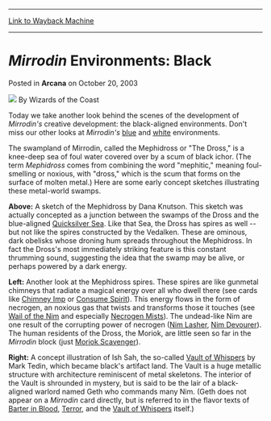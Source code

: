 
---
[Link to Wayback Machine](https://web.archive.org/web/20211018235931/https://magic.wizards.com/en/articles/archive/arcana/mirrodin-environments-black-2003-10-20)

[_metadata_:author]:- "Wizards of the Coast"
[_metadata_:description]:- "Today we take another look behind the scenes of the development of Mirrodin's creative development: the black-aligned environments. Don't miss our other looks at Mirrodin's blue and white environments.The swampland of Mirrodin, called the Mephidross or `The Dross,` is a knee-deep sea of foul water covered over by a scum of black ichor."
[_metadata_:generator]:- "Drupal 7 (http://drupal.org)"
[_metadata_:node]:- "606066"
[_metadata_:publish_date]:- "2003-10-20"
[_metadata_:source]:- "div-main-content"
[_metadata_:title]:- "Mirrodin Environments: Black"
[_metadata_:wayback_capture_timestamp]:- "2021-10-18 23:59:31"
[_metadata_:wayback_raw_url]:- "https://web.archive.org/web/20211018235931id_/https://magic.wizards.com/en/articles/archive/arcana/mirrodin-environments-black-2003-10-20"
[_metadata_:wayback_url]:- "https://magic.wizards.com/en/articles/archive/arcana/mirrodin-environments-black-2003-10-20"
---


*Mirrodin* Environments: Black
==============================



 Posted in **Arcana**
 on October 20, 2003 






![](https://media.magic.wizards.com/styles/auth_small/public/images/person/wizards_author.jpg)
By Wizards of the Coast











Today we take another look behind the scenes of the development of *Mirrodin's* creative development: the black-aligned environments. Don't miss our other looks at *Mirrodin's* 
[blue](/en/articles/archive/mirrodin-environments-blue-2003-10-06) and [white](/en/articles/archive/mirrodin-environments-white-2003-10-01) environments.

The swampland of Mirrodin, called the Mephidross or "The Dross," is a knee-deep sea of foul water covered over by a scum of black ichor. (The term *Mephidross* comes from combining the word "mephitic," meaning foul-smelling or noxious, with "dross," which is the scum that forms on the surface of molten metal.) Here are some early concept sketches illustrating these metal-world swamps.

**Above:** A sketch of the Mephidross by Dana Knutson. This sketch was actually concepted as a junction between the swamps of the Dross and the blue-aligned [Quicksilver Sea](/en/articles/archive/mirrodin-environments-blue-2003-10-06). Like that Sea, the Dross has spires as well -- but not like the spires constructed by the Vedalken. These are ominous, dark obelisks whose droning hum spreads throughout the Mephidross. In fact the Dross's most immediately striking feature is this constant thrumming sound, suggesting the idea that the swamp may be alive, or perhaps powered by a dark energy.

**Left:** Another look at the Mephidross spires. These spires are like gunmetal chimneys that radiate a magical energy over all who dwell there (see cards like [Chimney Imp](https://gatherer.wizards.com/Pages/Card/Details.aspx?name=Chimney+Imp) or [Consume Spirit](https://gatherer.wizards.com/Pages/Card/Details.aspx?name=Consume+Spirit)). This energy flows in the form of necrogen, an noxious gas that twists and transforms those it touches (see [Wail of the Nim](https://gatherer.wizards.com/Pages/Card/Details.aspx?name=Wail+of+the+Nim) and especially [Necrogen Mists](https://gatherer.wizards.com/Pages/Card/Details.aspx?name=Necrogen+Mists)). The undead-like Nim are one result of the corrupting power of necrogen ([Nim Lasher](https://gatherer.wizards.com/Pages/Card/Details.aspx?name=Nim+Lasher), [Nim Devourer](https://gatherer.wizards.com/Pages/Card/Details.aspx?name=Nim+Devourer)). The human residents of the Dross, the Moriok, are little seen so far in the *Mirrodin* block (just [Moriok Scavenger](https://gatherer.wizards.com/Pages/Card/Details.aspx?name=Moriok+Scavenger)). 

  
**Right:** A concept illustration of Ish Sah, the so-called [Vault of Whispers](https://gatherer.wizards.com/Pages/Card/Details.aspx?name=Vault+of+Whispers) by Mark Tedin, which became black's artifact land. The Vault is a huge metallic structure with architecture reminiscent of metal skeletons. The interior of the Vault is shrounded in mystery, but is said to be the lair of a black-aligned warlord named Geth who commands many Nim. (Geth does not appear on a *Mirrodin* card directly, but is referred to in the flavor texts of [Barter in Blood](https://gatherer.wizards.com/Pages/Card/Details.aspx?name=Barter+in+Blood), [Terror](http://gatherer.wizards.com/Pages/Card/Details.aspx?&name=Terror), and the [Vault of Whispers](http://gatherer.wizards.com/Pages/Card/Details.aspx?&name=Vault%2Bof%2BWhispers) itself.)







